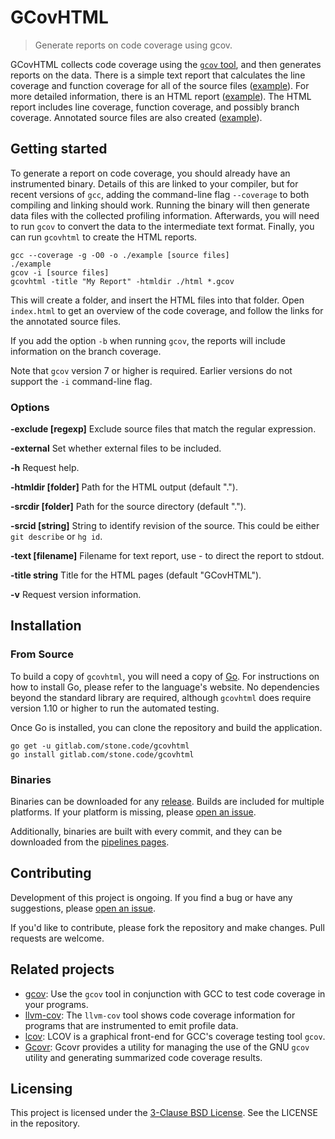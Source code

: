 # GCovHTML
> Generate reports on code coverage using gcov.

GCovHTML collects code coverage using the [`gcov` tool](https://gcc.gnu.org/onlinedocs/gcc/Gcov.html), and then generates reports on the data.  There is a simple text report that calculates the line coverage and function coverage for all of the source files ([example](https://stone.code.gitlab.io/gcovhtml/example/coverage.txt)).  For more detailed information, there is an HTML report ([example](https://stone.code.gitlab.io/gcovhtml/example/)).  The HTML report includes line coverage, function coverage, and possibly branch coverage.  Annotated source files are also created ([example](https://stone.code.gitlab.io/gcovhtml/example/example.c.html)).

## Getting started

To generate a report on code coverage, you should already have an instrumented binary.  Details of this are linked to your compiler, but for recent versions of `gcc`, adding the command-line flag `--coverage` to both compiling and linking should work.  Running the binary will then generate data files with the collected profiling information.  Afterwards, you will need to run `gcov` to convert the data to the intermediate text format.  Finally, you can run `gcovhtml` to create the HTML reports.

```shell
gcc --coverage -g -O0 -o ./example [source files]
./example
gcov -i [source files]
gcovhtml -title "My Report" -htmldir ./html *.gcov
```

This will create a folder, and insert the HTML files into that folder.  Open `index.html` to get an overview of the code coverage, and follow the links for the annotated source files.

If you add the option `-b` when running `gcov`, the reports will include information on the branch coverage.

Note that `gcov` version 7 or higher is required.  Earlier versions do not support the `-i` command-line flag.

### Options

**-exclude [regexp]**  	Exclude source files that match the regular expression.

**-external**   Set whether external files to be included.

**-h**	Request help.

**-htmldir [folder]**  	Path for the HTML output (default ".").

**-srcdir [folder]**  	Path for the source directory (default ".").

**-srcid [string]**    	String to identify revision of the source.  This could be either `git describe` or `hg id`.

**-text [filename]**   	Filename for text report, use - to direct the report to stdout.

**-title string**    	Title for the HTML pages (default "GCovHTML").

**-v**  Request version information.

## Installation

### From Source

To build a copy of `gcovhtml`, you will need a copy of [Go](https://golang.org/).  For instructions on how to install Go, please refer to the language's website.  No dependencies beyond the standard library are required, although `gcovhtml` does require version 1.10 or higher to run the  automated testing.

Once Go is installed, you can clone the repository and build the application.

```shell
go get -u gitlab.com/stone.code/gcovhtml
go install gitlab.com/stone.code/gcovhtml
```

### Binaries

Binaries can be downloaded for any [release](https://gitlab.com/stone.code/gcovhtml/releases).  Builds are included for multiple platforms.  If your platform is missing, please [open an issue](https://gitlab.com/stone.code/gcovhtml/issues).

Additionally, binaries are built with every commit, and they can be downloaded from the [pipelines pages](https://gitlab.com/stone.code/gcovhtml/pipelines).

## Contributing

Development of this project is ongoing.  If you find a bug or have any suggestions, please [open an issue](https://gitlab.com/stone.code/gcovhtml/issues).

If you'd like to contribute, please fork the repository and make changes.  Pull requests are welcome.

## Related projects

- [gcov](https://gcc.gnu.org/onlinedocs/gcc/Gcov.html):  Use the `gcov` tool in conjunction with GCC to test code coverage in your programs.
- [llvm-cov](http://llvm.org/docs/CommandGuide/llvm-cov.html): The `llvm-cov` tool shows code coverage information for programs that are instrumented to emit profile data. 
- [lcov](http://ltp.sourceforge.net/coverage/lcov.php):  LCOV is a graphical front-end for GCC's coverage testing tool `gcov`.
- [Gcovr](https://pypi.org/project/gcovr/):  Gcovr provides a utility for managing the use of the GNU `gcov` utility and generating summarized code coverage results.

## Licensing

This project is licensed under the [3-Clause BSD License](https://opensource.org/licenses/BSD-3-Clause).  See the LICENSE in the repository.
